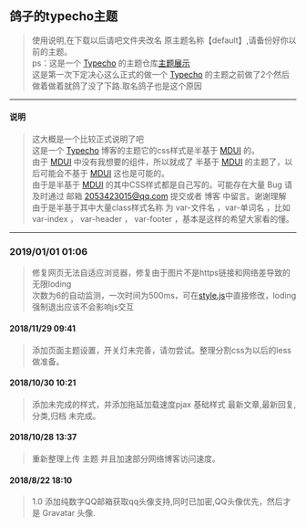 [MDUI]:https://www.mdui.org/
[Typecho]:http://typecho.org/
## 鸽子的typecho主题
> 使用说明,在下载以后请吧文件夹改名 原主题名称【default】,请备份好你以前的主题。<br/>
> ps：这是一个 [Typecho] 的主题仓库<a href="bbs.funnyli.cn" >主题展示</a><br/>
> 这是第一次下定决心这么正式的做一个 [Typecho] 的主题之前做了2个然后做着做着就鸽了没了下路.取名鸽子也是这个原因
* * *
#### 说明
> 这大概是一个比较正式说明了吧<br/>
> 这是一个 [Typecho] 博客的主题它的css样式是半基于 [MDUI] 的。<br />
> 由于 [MDUI] 中没有我想要的组件，所以就成了 半基于 [MDUI] 的主题了，以后可能会不基于 [MDUI] 这也是可能的。<br />
> 由于是半基于 [MDUI] 的其中CSS样式都是自己写的。可能存在大量 Bug 请及时通过 邮箱 2053423015@qq.com 提交或者 博客 中留言。谢谢理解<br />
> 由于是半基于其中大量class样式名称 为 var-文件名 ，var-单词名 ，比如 var-index ， var-header ， var-footer ，基本是这样的希望大家看的懂。<br />
* * *
### 2019/01/01 01:06
> 修复网页无法自适应浏览器，修复由于图片不是https链接和网络差导致的无限loding<br />
> 次数为6的自动监测，一次时间为500ms，可在[style.js](鸽子%20Date_1.3/css-js/style.js)中直接修改，loding强制退出应该不会影响js交互
#### 2018/11/29 09:41
> 添加页面主题设置，开关灯未完善，请勿尝试。整理分割css为以后的less做准备。
#### 2018/10/30 10:21
> 添加未完成的样式，并添加拖延加载速度pjax
> 基础样式 最新文章,最新回复,分类,归档 未完成。

#### 2018/10/28 13:37 
> 重新整理上传 主题  并且加速部分网络博客访问速度。

#### 2018/8/22 18:10
> 1.0 添加纯数字QQ邮箱获取qq头像支持,同时已加密,QQ头像优先，然后才是 Gravatar 头像.
